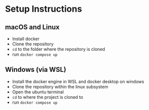 # Setup Instructions
## macOS and Linux
- Install docker
- Clone the repository
- `cd` to the folder where the repository is cloned
- run `docker compose up`

## Windows (via WSL)
- Install the docker engine in WSL and docker desktop on windows
- Clone the repository within the linux subsystem
- Open the ubuntu terminal
- `cd` to where the project is cloned to
- run `docker compose up`
